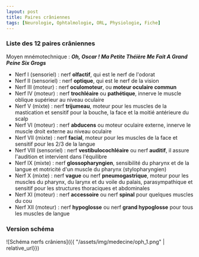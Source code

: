 ```yaml
---
layout: post
title: Paires crâniennes
tags: [Neurologie, Ophtalmologie, ORL, Physiologie, Fiche]
---
```


### Liste des 12 paires crâniennes

Moyen mnémotechnique : _**Oh, Oscar ! Ma Petite Théière Me Fait A Grand Peine Six Grogs**_

*	Nerf I (sensoriel) : nerf **olfactif**, qui est le nerf de l'odorat
*	Nerf II (sensoriel) : nerf **optique**, qui est le nerf de la vision
*	Nerf III (moteur) : nerf **oculomoteur**, ou **moteur oculaire commun**
*	Nerf IV (moteur) : nerf **trochléaire** ou **pathétique**, innerve le muscle oblique supérieur au niveau oculaire
*	Nerf V (mixte) : nerf **trijumeau**, moteur pour les muscles de la mastication et sensitif pour la bouche, la face et la moitié antérieure du scalp
*	Nerf VI (moteur) : nerf **abducens** ou moteur oculaire externe, innerve le muscle droit externe au niveau oculaire
*	Nerf VII (mixte) : nerf **facial**, moteur pour les muscles de la face et sensitif pour les 2/3 de la langue
*	Nerf VIII (sensoriel) : nerf **vestibulocochléaire** ou nerf **auditif**, il assure l'audition et intervient dans l'équilibre
*	Nerf IX (mixte) : nerf **glossopharyngien**, sensibilité du pharynx et de la langue et motricité d'un muscle du pharynx (stylopharyngien)
*	Nerf X (mixte) : nerf **vague** ou nerf **pneumogastrique**, moteur pour les muscles du pharynx, du larynx et du voile du palais, parasympathique et sensitif pour les structures thoraciques et abdominales
*	Nerf XI (moteur) : nerf **accessoire** ou nerf **spinal** pour quelques muscles du cou
*	Nerf XII (moteur) : nerf **hypoglosse** ou nerf **grand hypoglosse** pour tous les muscles de langue

### Version schéma

![Schéma nerfs crâniens]({{ "/assets/img/medecine/oph_1.png" | relative_url}})
